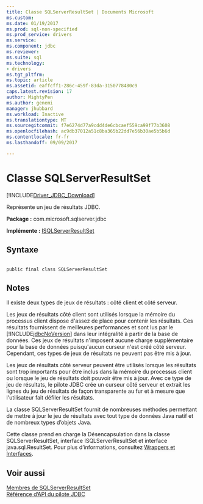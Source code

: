 ```yaml
---
title: Classe SQLServerResultSet | Documents Microsoft
ms.custom: 
ms.date: 01/19/2017
ms.prod: sql-non-specified
ms.prod_service: drivers
ms.service: 
ms.component: jdbc
ms.reviewer: 
ms.suite: sql
ms.technology:
- drivers
ms.tgt_pltfrm: 
ms.topic: article
ms.assetid: eaffcff1-286c-459f-83da-3150778480c9
caps.latest.revision: 17
author: MightyPen
ms.author: genemi
manager: jhubbard
ms.workload: Inactive
ms.translationtype: MT
ms.sourcegitcommit: f7e6274d77a9cdd4de6cbcaef559ca99f77b3608
ms.openlocfilehash: ac9db37012a51c8ba365b22dd7e56b30ae5b5b6d
ms.contentlocale: fr-fr
ms.lasthandoff: 09/09/2017

---
```

# <a name="sqlserverresultset-class"></a>Classe SQLServerResultSet
[!INCLUDE[Driver_JDBC_Download](../../../includes/driver_jdbc_download.md)]

  Représente un jeu de résultats JDBC.  
  
 **Package :** com.microsoft.sqlserver.jdbc  
  
 **Implémente :** [ISQLServerResultSet](../../../connect/jdbc/reference/isqlserverresultset-interface.md)  
  
## <a name="syntax"></a>Syntaxe  
  
```  
  
public final class SQLServerResultSet  
```  
  
## <a name="remarks"></a>Notes  
 Il existe deux types de jeux de résultats : côté client et côté serveur.  
  
 Les jeux de résultats côté client sont utilisés lorsque la mémoire du processus client dispose d'assez de place pour contenir les résultats. Ces résultats fournissent de meilleures performances et sont lus par le [!INCLUDE[jdbcNoVersion](../../../includes/jdbcnoversion_md.md)] dans leur intégralité à partir de la base de données. Ces jeux de résultats n'imposent aucune charge supplémentaire pour la base de données puisqu'aucun curseur n'est créé côté serveur. Cependant, ces types de jeux de résultats ne peuvent pas être mis à jour.  
  
 Les jeux de résultats côté serveur peuvent être utilisés lorsque les résultats sont trop importants pour être inclus dans la mémoire du processus client ou lorsque le jeu de résultats doit pouvoir être mis à jour. Avec ce type de jeu de résultats, le pilote JDBC crée un curseur côté serveur et extrait les lignes du jeu de résultats de façon transparente au fur et à mesure que l'utilisateur fait défiler les résultats.  
  
 La classe SQLServerResultSet fournit de nombreuses méthodes permettant de mettre à jour le jeu de résultats avec tout type de données Java natif et de nombreux types d’objets Java.  
  
 Cette classe prend en charge la Désencapsulation dans la classe SQLServerResultSet, interface ISQLServerResultSet et interface java.sql.ResultSet. Pour plus d’informations, consultez [Wrappers et Interfaces](../../../connect/jdbc/wrappers-and-interfaces.md).  
  
## <a name="see-also"></a>Voir aussi  
 [Membres de SQLServerResultSet](../../../connect/jdbc/reference/sqlserverresultset-members.md)   
 [Référence d’API du pilote JDBC](../../../connect/jdbc/reference/jdbc-driver-api-reference.md)  
  
  

